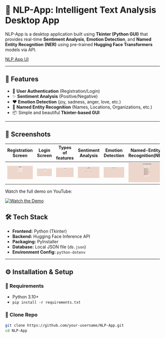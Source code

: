 # 🧠 NLP-App: Intelligent Text Analysis Desktop App

NLP-App is a desktop application built using **Tkinter (Python GUI)** that provides real-time **Sentiment Analysis**, **Emotion Detection**, and **Named Entity Recognition (NER)** using pre-trained **Hugging Face Transformers** models via API.

[NLP App UI](resources/) 

---

## 🚀 Features

- 🔐 **User Authentication** (Registration/Login)
- ✨ **Sentiment Analysis** (Positive/Negative)
- ❤️ **Emotion Detection** (joy, sadness, anger, love, etc.)
- 🧠 **Named Entity Recognition** (Names, Locations, Organizations, etc.)
- 📦 Simple and beautiful **Tkinter-based GUI**


---

## 📸 Screenshots

| Registration Screen | Login Screen | Types of features | Sentiment Analysis | Emotion Detection | Named-Entity-Recognition(NER) |
|--------------|--------------------|-------------------|--------------|--------------------|-------------------|
| ![](resources/register.png) | ![](resources/login.png) | ![](resources/types.png) | ![](resources/sentiment-analysis.png) | ![](resources/emotion-detection.png) | ![](resources/NER.png) | ![](resources/emotion.png) | 


Watch the full demo on YouTube:

[![Watch the Demo](https://img.youtube.com/vi/oIR_j7iW2aA/0.jpg)](https://www.youtube.com/watch?v=oIR_j7iW2aA)

## 🛠️ Tech Stack

- **Frontend:** Python (Tkinter)
- **Backend:** Hugging Face Inference API
- **Packaging:** PyInstaller
- **Database:** Local JSON file (`db.json`)
- **Environment Config:** `python-dotenv`

---

## ⚙️ Installation & Setup

### 🔧 Requirements
- Python 3.10+
- `pip install -r requirements.txt`

### 📁 Clone Repo

```bash
git clone https://github.com/your-username/NLP-App.git
cd NLP-App
